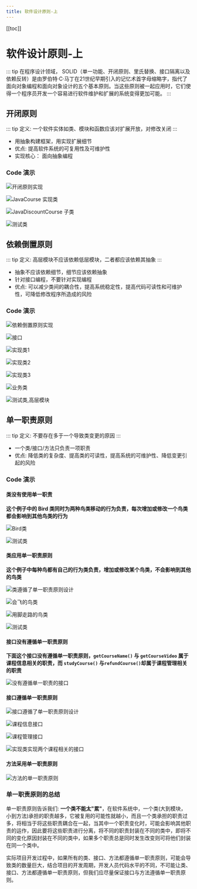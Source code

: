 ```yaml
---
title: 软件设计原则-上
---
```


[[toc]]

# 软件设计原则-上

::: tip
在程序设计领域， SOLID（单一功能、开闭原则、里氏替换、接口隔离以及依赖反转）是由罗伯特·C·马丁在21世纪早期引入的记忆术首字母缩略字，指代了面向对象编程和面向对象设计的五个基本原则。当这些原则被一起应用时，它们使得一个程序员开发一个容易进行软件维护和扩展的系统变得更加可能。
:::

## 开闭原则

::: tip
定义: 一个软件实体如类、模块和函数应该对扩展开放，对修改关闭
:::

- 用抽象构建框架，用实现扩展细节
- 优点: 提高软件系统的可复用性及可维护性
- 实现核心： 面向抽象编程

### Code 演示
![开闭原则实现](https://images.csthink.com/openclose.png)

![JavaCourse 实现类](https://images.csthink.com/cc.png)

![JavaDiscountCourse 子类](https://images.csthink.com/Carbonize%202019-04-16%20at%2009.52.32.png)

![测试类](https://images.csthink.com/Carbonize%202019-04-16%20at%2010.00.55.png)

## 依赖倒置原则

::: tip
定义: 高层模块不应该依赖低层模块，二者都应该依赖其抽象
:::

- 抽象不应该依赖细节，细节应该依赖抽象
- 针对接口编程，不要针对实现编程
- 优点: 可以减少类间的耦合性，提高系统稳定性，提高代码可读性和可维护性，可降低修改程序所造成的风险


### Code 演示

![依赖倒置原则实现](https://images.csthink.com/Package%20dependencyInversion.png)

![接口](https://images.csthink.com/Carbonize%202019-04-16%20at%2014.32.39.png)

![实现类1](https://images.csthink.com/Carbonize%202019-04-16%20at%2014.23.17.png)

![实现类2](https://images.csthink.com/Carbonize%202019-04-16%20at%2014.23.41.png)

![实现类3](https://images.csthink.com/Carbonize%202019-04-16%20at%2014.24.08.png)

![业务类](https://images.csthink.com/Carbonize%202019-04-16%20at%2014.26.00.png)

![测试类,高层模块](https://images.csthink.com/Carbonize%202019-04-16%20at%2014.26.30.png)

## 单一职责原则

::: tip
定义: 不要存在多于一个导致类变更的原因
:::

- 一个类/接口/方法只负责一项职责
- 优点: 降低类的复杂度、提高类的可读性，提高系统的可维护性、降低变更引起的风险

### Code 演示
#### 类没有使用单一职责

**这个例子中的 Bird 类同时为两种鸟类移动的行为负责，每次增加或修改一个鸟类都会影响到其他鸟类的行为**

![Bird类](https://images.csthink.com/Carbonize%202019-04-16%20at%2015.02.55.png)

![测试类](https://images.csthink.com/Carbonize%202019-04-16%20at%2015.04.27.png)


#### 类应用单一职责原则

**这个例子中每种鸟都有自己的行为类负责，增加或修改某个鸟类，不会影响到其他的鸟类**

![类遵循了单一职责原则设计](https://images.csthink.com/Package%20singleresponsibility.png)


![会飞的鸟类](https://images.csthink.com/Carbonize%202019-04-16%20at%2015.05.06.png)

![用脚走路的鸟类](https://images.csthink.com/Carbonize%202019-04-16%20at%2015.05.41.png)

![测试类](https://images.csthink.com/Carbonize%202019-04-16%20at%2015.06.17.png)

#### 接口没有遵循单一职责原则
**下面这个接口没有遵循单一职责原则，`getCourseName()` 与 `getCourseVideo` 属于课程信息相关的职责，而 `studyCourse()` 与`refundCourse()`却属于课程管理相关的职责**

![没有遵循单一职责的接口](https://images.csthink.com/Carbonize%202019-04-16%20at%2015.10.58.png)

#### 接口遵循单一职责原则

![接口遵循了单一职责原则设计](https://images.csthink.com/Package%20singleresponsibility.png)

![课程信息接口](https://images.csthink.com/Carbonize%202019-04-16%20at%2015.14.22.png)

![课程管理接口](https://images.csthink.com/Carbonize%202019-04-16%20at%2015.14.44.png)

![实现类实现两个课程相关的接口](https://images.csthink.com/Carbonize%202019-04-16%20at%2015.15.29.png)

#### 方法采用单一职责原则

![方法的单一职责原则](https://images.csthink.com/Carbonize%202019-04-16%20at%2015.22.11.png)


### 单一职责原则的总结
单一职责原则告诉我们: **一个类不能太"累"**，在软件系统中，一个类(大到模块，小到方法)承担的职责越多，它被复用的可能性就越小，而且一个类承担的职责过多，将相当于将这些职责耦合在一起，当其中一个职责变化时，可能会影响其他职责的运作，因此要将这些职责进行分离，将不同的职责封装在不同的类中，即将不同的变化原因封装在不同的类中，如果多个职责总是同时发生改变则可将他们封装在同一个类中。

实际项目开发过程中，如果所有的类、接口、方法都遵循单一职责原则，可能会导致类的数量巨大，结合项目的开发周期，开发人员代码水平的不同，不可能让类、接口、方法都遵循单一职责原则，但我们应尽量保证接口与方法遵循单一职责原则。
